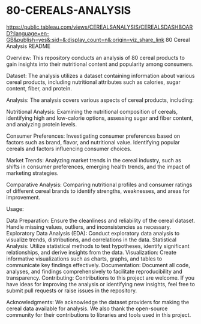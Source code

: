 # 80-CEREALS-ANALYSIS
https://public.tableau.com/views/CEREALSANALYSIS/CEREALSDASHBOARD?:language=en-GB&publish=yes&:sid=&:display_count=n&:origin=viz_share_link
80 Cereal Analysis README

Overview:
This repository conducts an analysis of 80 cereal products to gain insights into their nutritional content and popularity among consumers.

Dataset:
The analysis utilizes a dataset containing information about various cereal products, including nutritional attributes such as calories, sugar content, fiber, and protein.

Analysis:
The analysis covers various aspects of cereal products, including:

Nutritional Analysis: Examining the nutritional composition of cereals, identifying high and low-calorie options, assessing sugar and fiber content, and analyzing protein levels.

Consumer Preferences: Investigating consumer preferences based on factors such as brand, flavor, and nutritional value. Identifying popular cereals and factors influencing consumer choices.

Market Trends: Analyzing market trends in the cereal industry, such as shifts in consumer preferences, emerging health trends, and the impact of marketing strategies.

Comparative Analysis: Comparing nutritional profiles and consumer ratings of different cereal brands to identify strengths, weaknesses, and areas for improvement.

Usage:

Data Preparation: Ensure the cleanliness and reliability of the cereal dataset. Handle missing values, outliers, and inconsistencies as necessary.
Exploratory Data Analysis (EDA): Conduct exploratory data analysis to visualize trends, distributions, and correlations in the data.
Statistical Analysis: Utilize statistical methods to test hypotheses, identify significant relationships, and derive insights from the data.
Visualization: Create informative visualizations such as charts, graphs, and tables to communicate key findings effectively.
Documentation: Document all code, analyses, and findings comprehensively to facilitate reproducibility and transparency.
Contributing:
Contributions to this project are welcome. If you have ideas for improving the analysis or identifying new insights, feel free to submit pull requests or raise issues in the repository.

Acknowledgments:
We acknowledge the dataset providers for making the cereal data available for analysis. We also thank the open-source community for their contributions to libraries and tools used in this project.

